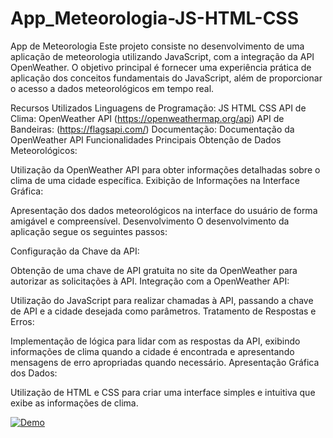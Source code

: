 # App_Meteorologia-JS-HTML-CSS

App de Meteorologia
Este projeto consiste no desenvolvimento de uma aplicação de meteorologia utilizando JavaScript, com a integração da API OpenWeather. O objetivo principal é fornecer uma experiência prática de aplicação dos conceitos fundamentais do JavaScript, além de proporcionar o acesso a dados meteorológicos em tempo real.

Recursos Utilizados
Linguagens de Programação: JS HTML CSS
API de Clima: OpenWeather API (https://openweathermap.org/api)
API de Bandeiras: (https://flagsapi.com/)
Documentação: Documentação da OpenWeather API
Funcionalidades Principais
Obtenção de Dados Meteorológicos:

Utilização da OpenWeather API para obter informações detalhadas sobre o clima de uma cidade específica.
Exibição de Informações na Interface Gráfica:

Apresentação dos dados meteorológicos na interface do usuário de forma amigável e compreensível.
Desenvolvimento
O desenvolvimento da aplicação segue os seguintes passos:

Configuração da Chave da API:

Obtenção de uma chave de API gratuita no site da OpenWeather para autorizar as solicitações à API.
Integração com a OpenWeather API:

Utilização do JavaScript para realizar chamadas à API, passando a chave de API e a cidade desejada como parâmetros.
Tratamento de Respostas e Erros:

Implementação de lógica para lidar com as respostas da API, exibindo informações de clima quando a cidade é encontrada e apresentando mensagens de erro apropriadas quando necessário.
Apresentação Gráfica dos Dados:

Utilização de HTML e CSS para criar uma interface simples e intuitiva que exibe as informações de clima.


[![Demo](https://img.shields.io/badge/Demo-Visit-green?style=for-the-badge)](https://65b4ee8fc23cc3960429ba7e--meteo-app-fabio-rafael.netlify.app/)

